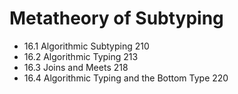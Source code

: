 # Metatheory of Subtyping

- 16.1 Algorithmic Subtyping 210
- 16.2 Algorithmic Typing 213
- 16.3 Joins and Meets 218
- 16.4 Algorithmic Typing and the Bottom Type 220
